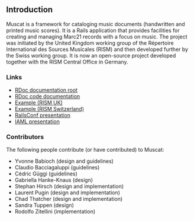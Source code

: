 ## Introduction

Muscat is a framework for cataloging music documents (handwritten and printed music scores). It is a Rails application that provides facilities for creating and managing Marc21 records with a focus on music. The project was initiated by the United Kingdom working group of the Répertoire International des Sources Musicales (RISM) and then developed further by the Swiss working group. It is now an open-source project developed together with the RISM Central Office in Germany.

### Links

* [RDoc documentation root](http://rdoc.info/github/rism-ch/muscat/)
* [RDoc code documentation ](http://rdoc.info/github/rism-ch/muscat/master/file/1-%20INTRODUCTION.rdoc)
* [Example (RISM UK)](http://www.rism.org.uk)
* [Example (RISM Switzerland)](http://www.rism-ch.org)
* [RailsConf presentation](http://docs.rism-ch.org/thatcher2007railsconf.pdf)
* [IAML presentation](http://docs.rism-ch.org/pugin2009iaml.pdf)

### Contributors

The following people contribute (or have contributed) to Muscat:

 * Yvonne Babioch (design and guidelines)
 * Claudio Bacciagaluppi (guidelines)
 * Cédric Güggi (guidelines)
 * Gabriella Hanke-Knaus (design)
 * Stephan Hirsch (design and implementation)
 * Laurent Pugin (design and implementation)
 * Chad Thatcher (design and implementation)
 * Sandra Tuppen (design)
 * Rodolfo Zitellini (implementation)
